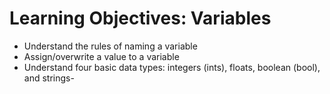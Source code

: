 # Learning Objectives: Variables
- Understand the rules of naming a variable
- Assign/overwrite a value to a variable
- Understand four basic data types: integers (ints), floats, boolean (bool), and strings- 
